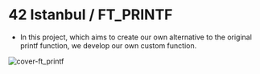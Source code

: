# 42 Istanbul / FT_PRINTF

- In this project, which aims to create our own alternative to the original printf function, we develop our own custom function.

![cover-ft_printf](https://github.com/user-attachments/assets/bf06a02d-1994-4a9a-8c99-e56cad386669)
